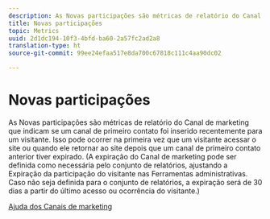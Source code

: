 ```yaml
---
description: As Novas participações são métricas de relatório do Canal de marketing que indicam se um canal de primeiro contato foi inserido recentemente para um visitante. Isso pode ocorrer na primeira vez que um visitante acessar o site ou quando ele retornar ao site depois que um canal de primeiro contato anterior tiver expirado. (A expiração do Canal de marketing pode ser definida como necessária pelo conjunto de relatórios, ajustando a Expiração da participação do visitante nas Ferramentas administrativas. Caso não seja definida para o conjunto de relatórios, a expiração será de 30 dias a partir do último acesso ou ocorrência do visitante.)
title: Novas participações
topic: Metrics
uuid: 2d1dc194-10f3-4bfd-ba60-2a57fc2ad2a8
translation-type: ht
source-git-commit: 99ee24efaa517e8da700c67818c111c4aa90dc02

---
```



# Novas participações

As Novas participações são métricas de relatório do Canal de marketing que indicam se um canal de primeiro contato foi inserido recentemente para um visitante. Isso pode ocorrer na primeira vez que um visitante acessar o site ou quando ele retornar ao site depois que um canal de primeiro contato anterior tiver expirado. (A expiração do Canal de marketing pode ser definida como necessária pelo conjunto de relatórios, ajustando a Expiração da participação do visitante nas Ferramentas administrativas. Caso não seja definida para o conjunto de relatórios, a expiração será de 30 dias a partir do último acesso ou ocorrência do visitante.)

[Ajuda dos Canais de marketing](https://marketing.adobe.com/resources/help/pt_BR/mchannel/)
